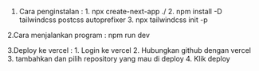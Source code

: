 1. Cara penginstalan : 1. npx create-next-app ./
                       2. npm install -D tailwindcss postcss autoprefixer
                       3. npx tailwindcss init -p


2.Cara menjalankan program : npm run dev


3.Deploy ke vercel : 1. Login ke vercel
                     2. Hubungkan github dengan vercel
                     3. tambahkan dan pilih repository yang mau di deploy
                     4. Klik deploy
